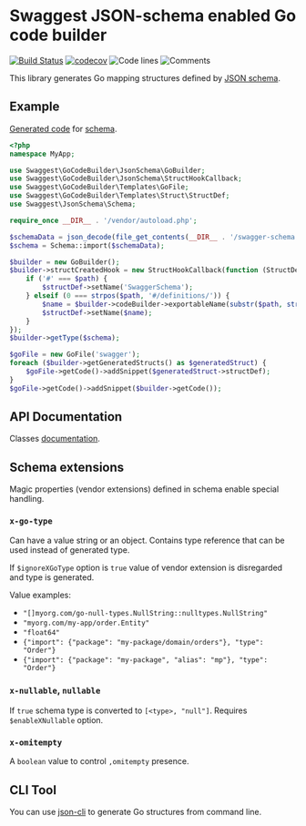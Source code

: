 # Swaggest JSON-schema enabled Go code builder

[![Build Status](https://travis-ci.org/swaggest/go-code-builder.svg?branch=master)](https://travis-ci.org/swaggest/go-code-builder)
[![codecov](https://codecov.io/gh/swaggest/go-code-builder/branch/master/graph/badge.svg)](https://codecov.io/gh/swaggest/go-code-builder)
![Code lines](https://sloc.xyz/github/swaggest/go-code-builder/?category=code)
![Comments](https://sloc.xyz/github/swaggest/go-code-builder/?category=comments)

This library generates Go mapping structures defined by [JSON schema](http://json-schema.org/).

## Example

[Generated code](tests/resources/go/swagger/entities.go) for [schema](tests/resources/swagger-schema.json).

```php
<?php
namespace MyApp;

use Swaggest\GoCodeBuilder\JsonSchema\GoBuilder;
use Swaggest\GoCodeBuilder\JsonSchema\StructHookCallback;
use Swaggest\GoCodeBuilder\Templates\GoFile;
use Swaggest\GoCodeBuilder\Templates\Struct\StructDef;
use Swaggest\JsonSchema\Schema;

require_once __DIR__ . '/vendor/autoload.php';

$schemaData = json_decode(file_get_contents(__DIR__ . '/swagger-schema.json'));
$schema = Schema::import($schemaData);

$builder = new GoBuilder();
$builder->structCreatedHook = new StructHookCallback(function (StructDef $structDef, $path, $schema) use ($builder) {
    if ('#' === $path) {
        $structDef->setName('SwaggerSchema');
    } elseif (0 === strpos($path, '#/definitions/')) {
        $name = $builder->codeBuilder->exportableName(substr($path, strlen('#/definitions/')));
        $structDef->setName($name);
    }
});
$builder->getType($schema);

$goFile = new GoFile('swagger');
foreach ($builder->getGeneratedStructs() as $generatedStruct) {
    $goFile->getCode()->addSnippet($generatedStruct->structDef);
}
$goFile->getCode()->addSnippet($builder->getCode());
```

## API Documentation

Classes [documentation](API.md).

## Schema extensions

Magic properties (vendor extensions) defined in schema enable special handling.

### `x-go-type`

Can have a value string or an object. Contains type reference that can be used instead of generated type.

If `$ignoreXGoType` option is `true` value of vendor extension is disregarded and type is generated.

Value examples:

* `"[]myorg.com/go-null-types.NullString::nulltypes.NullString"`
* `"myorg.com/my-app/order.Entity"`
* `"float64"`
* `{"import": {"package": "my-package/domain/orders"}, "type": "Order"}`
* `{"import": {"package": "my-package", "alias": "mp"}, "type": "Order"}`

### `x-nullable`, `nullable`

If `true` schema type is converted to `[<type>, "null"]`. Requires `$enableXNullable` option.

### `x-omitempty`

A `boolean` value to control `,omitempty` presence.

## CLI Tool

You can use [json-cli](https://github.com/swaggest/json-cli#gengo) to generate Go structures from command line.